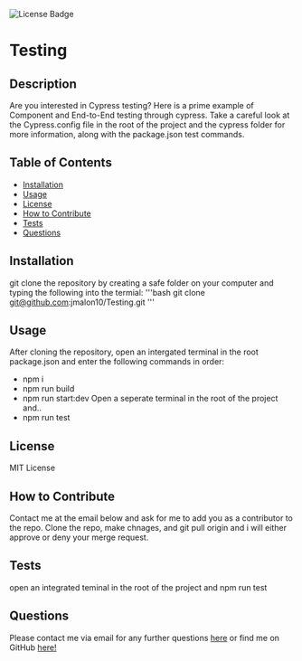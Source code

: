 ![License Badge](https://img.shields.io/badge/license-MIT-yellow.svg)
# Testing 
## Description
Are you interested in Cypress testing? Here is a prime example of Component and End-to-End testing through cypress. Take a careful look at the Cypress.config file in the root of the project and the cypress folder for more information, along with the package.json test commands. 
## Table of Contents 
- [Installation](#installation)
- [Usage](#usage)
- [License](#license)
- [How to Contribute](#how-to-contribute)
- [Tests](#tests)
- [Questions](#questions)
## Installation
git clone the repository by creating a safe folder on your computer and typing the following into the termial:
'''bash
git clone git@github.com:jmalon10/Testing.git
'''
## Usage
After cloning the repository, open an intergated terminal in the root package.json and enter the following commands in order:
- npm i
- npm run build
- npm run start:dev
Open a seperate terminal in the root of the project and..
- npm run test 
## License
MIT License
## How to Contribute
Contact me at the email below and ask for me to add you as a contributor to the repo. Clone the repo, make chnages, and git pull origin <your branch name> and i will either approve or deny your merge request.
## Tests
open an integrated teminal in the root of the project and npm run test
## Questions
Please contact me via email for any further questions [here](mailto:jmaloney11277@gmail.com) or find me on GitHub [here!](https://github.com/jmalon10)
